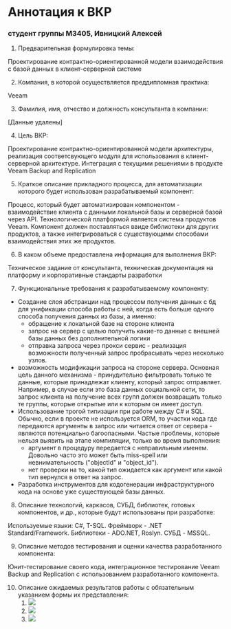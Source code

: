 # Аннотация к ВКР

### студент группы M3405, Ивницкий Алексей

1. Предварительная формулировка темы:

Проектирование контрактно-ориентированной модели взаимодействия с базой данных в клиент-серверной системе

2. Компания, в которой осуществляется преддипломная практика:

Veeam

3. Фамилия, имя, отчество и должность консультанта в компании:

[Данные удалены]

4. Цель ВКР:

Проектирование контрактно-ориентированной модели архитектуры, реализация соответсвующего модуля для использования в клиент-серверной архитектуре. Интеграция с текущими решениями в продукте Veeam Backup and Replication

5. Краткое описание прикладного процесса, для автоматизации которого будет использован разрабатываемый компонент:

Процесс, который будет автоматизирован компонентом - взаимодействие клиента с данными локальной базы и серверной базой через API. Технологической платформой является система продуктов Veeam. Компонент должен поставляться ввиде библиотеки для других продуктов, а также интегрироваться с существующими способами взаимодействия этих же продуктов.

6. В каком объеме предоставлена информация для выполнения ВКР:

Техническое задание от консультанта, техническая документация на платформу и корпоративные стандарты разработки

7. Функциональные требования к разрабатываемому компоненту:

- Создание слоя абстракции над процессом получения данных с бд для унификации способа работы с ней, когда есть больше одного способа получения данных из базы, а именно:
  - обращение к локальной базе на стороне клиента
  - запрос на сервер с целью получить какие-то данные с внешней базы данных без дополнительной логики
  - отправка запроса через прокси сервис - реализация возможности полученный запрос пробрасывать через несколько узлов.
- возможность модификации запроса на стороне сервера. Основная цель данного механизма - принудительно фильтровать только те данные, которые принадлежат клиенту, который запрос отправляет. Например, в случае если это база данных социальной сети, то запрос клиента на получение всех групп должен возвращать только те группы, которые открытые или к которым он имеет доступ.
- Использование трогой типизации при работе между C# и SQL. Обычно, если в проекте не используется ORM, то участки кода где передаются аргументы в запрос или читается ответ от сервера - являются потенциально багоопасными. Частые проблемы, которые нельзя выявить на этапе компиляции, только во время выполнения:
  - аргумент в процедуру передается с неправильным именем. Довольно часто это может быть miss-spell или невнимательность ("objectId" и "object_id").
  - нет проверки на то, какой тип ожидается как аргумент или какой тип вернулся в ответ на запрос.
- Разработка инструментов для кодогенерации инфраструктурного кода на основе уже существующей базы данных.

8. Описание технологий, каркасов, СУБД, библиотек, готовых компонентов, и др., которые будут использованы при разработке:

Используемые языки: C#, T-SQL. Фреймворк - .NET Standard/Framework. Библиотеки - ADO.NET, Roslyn. СУБД - MSSQL.

9. Описание методов тестирования и оценки качества разработанного компонента:

Юнит-тестирование своего кода, интеграционное тестирование Veeam Backup and Replication с использованием разработанного компонента.

10. Описание ожидаемых результатов работы с обязательным указанием формы их представления:
    1. ![](dia/Deployment.jpg)
    2. ![](dia/Sequence&#32;(client&#32;side).jpg)
    3. ![](dia/activity_client_proxy_server.png)